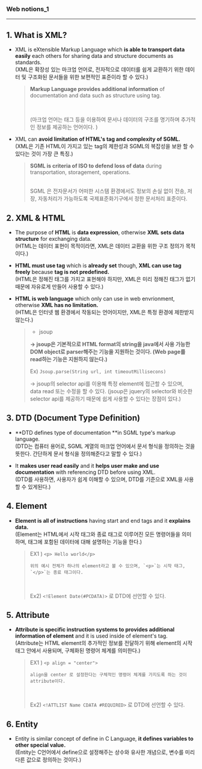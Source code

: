 ### Web notions_1

------

## 1. What is XML? 

- XML is eXtensible Markup Language which **is able to transport data easily** each others for sharing data and structure documents as standards.
  <br>(XML은 확장성 있는 마크업 언어로, 전자적으로 데이터를 쉽게 교환하기 위한 데이터 및 구조화된 문서들을 위한 보편적인 표준이라 할 수 있다.)

  > **Markup Language provides additional information** of documentation and data such as structure using tag.
  >
  > <br>
  >
  > (마크업 언어는 태그 등을 이용하여 문서나 데이터의 구조를 명기하며 추가적인 정보를 제공하는 언어이다. )

- XML can **avoid limitation of HTML's tag and complexity of SGML.**
  <br>(XML은 기존 HTML이 가지고 있는 tag의 제한성과 SGML의 복잡성을 보완 할 수 있다는 것이 가장 큰 특징.)

  >**SGML is criteria of ISO to defend loss of data** during transportation, storagement, operations.
  >
  ><br>SGML 은 전자문서가 어떠한 시스템 환경에서도 정보의 손실 없이 전송, 저장, 자동처리가 가능하도록 국제표준화기구에서 정한 문서처리 표준이다.



## 2. XML & HTML 

- The purpose of **HTML** is **data expression**, otherwise **XML** **sets data structure** for exchanging data.
  <br>(HTML는 데이터 표현이 목적이라면, XML은 데이터 교환을 위한 구조 정의가 목적이다.)

- **HTML must use tag** which is **already set** though, **XML can use tag freely** because **tag is not predefined.**
  <br>(HTML은 정해진 태그를 가지고 표현해야 하지만, XML은 미리 정해진 태그가 없기 때문에 자유로게 만들어 사용할 수 있다.)

- **HTML is web language** which only can use in web envrionment, otherwise **XML has no limitation.**
  <br>(HTML은 인터넷 웹 환경에서 작동되는 언어이지만, XML은 특정 환경에 제한받지 않는다.)

  >* jsoup
  >
  >  **→ jsoup은 기본적으로 HTML format의 string을 java에서 사용 가능한 DOM object로 parser해주는 기능을 지원하는 것이다. (Web page를 read하는 기능은 지원하지 않는다.)**
  >
  >  Ex) `Jsoup.parse(String url, int timeoutMillisecons)` 
  >
  >  → jsoup의 selector api를 이용해 특정 element에 접근할 수 있으며, data read 또는 수정을 할 수 있다. (jsoup은 jquery의 selector와 비슷한 selector api를 제공하기 때문에 쉽게 사용할 수 있다는 장점이 있다.)


## 3. DTD (Document Type Definition) 

- **DTD defines type of documentation **in SGML type's markup language. 
  <br>(DTD는 컴퓨터 용어로, SGML 계열의 마크업 언어에서 문서 형식을 정의하는 것을 뜻한다. 간단하게 문서 형식을 정의해준다고 말할 수 있다.)

- It **makes user read easily** and it **helps user make and use documentation** with referencing DTD before using XML.
  <br>(DTD를 사용하면, 사용자가 쉽게 이해할 수 있으며, DTD를 기준으로 XML을 사용할 수 있게된다.)


## 4. Element 

- **Element is all of instructions** having start and end tags and it **explains data.**
  <br>(Element는 HTML에서 시작 태그와 종료 태그로 이루어진 모든 명령어들을 의미하며, 태그에 포함된 데이터에 대해 설명하는 기능을 한다.)

  > EX1 ) ```<p> Hello world</p>``` 
  >
  > 	위의 예시 전체가 하나의 element라고 볼 수 있으며, `<p>`는 시작 태그, `</p>`는 종료 태그이다.
  > <br>
  >
  > Ex2) `<!Element Date(#PCDATA)>` 로 DTD에 선언할 수 있다.


## 5. Attribute 

- **Attribute is specific instruction systems to provides additional information of element** and it is used inside of element's tag.
  <br>(Attribute는 HTML element의 추가적인 정보를 전달하기 위해 element의 시작 태그 안에서 사용되며, 구체화된 명령어 체계를 의미한다.)

  > EX1 ) ```<p align = "center">``` 
  >
  > 	align을 center 로 설정한다는 구체적인 명령어 체계를 가지도록 하는 것이 attribute이다.
  >
  > <br>
  >
  >
  > Ex2) `<!ATTLIST Name CDATA #REQUIRED>` 로 DTD에 선언할 수 있다.



## 6. Entity 

- Entity is similar concept of define in C Language, **it defines variables to other special value.**
  <br>(Entity는 C언어에서 define으로 설정해주는 상수와 유사한 개념으로, 변수를 미리 다른 값으로 정의하는 것이다.)